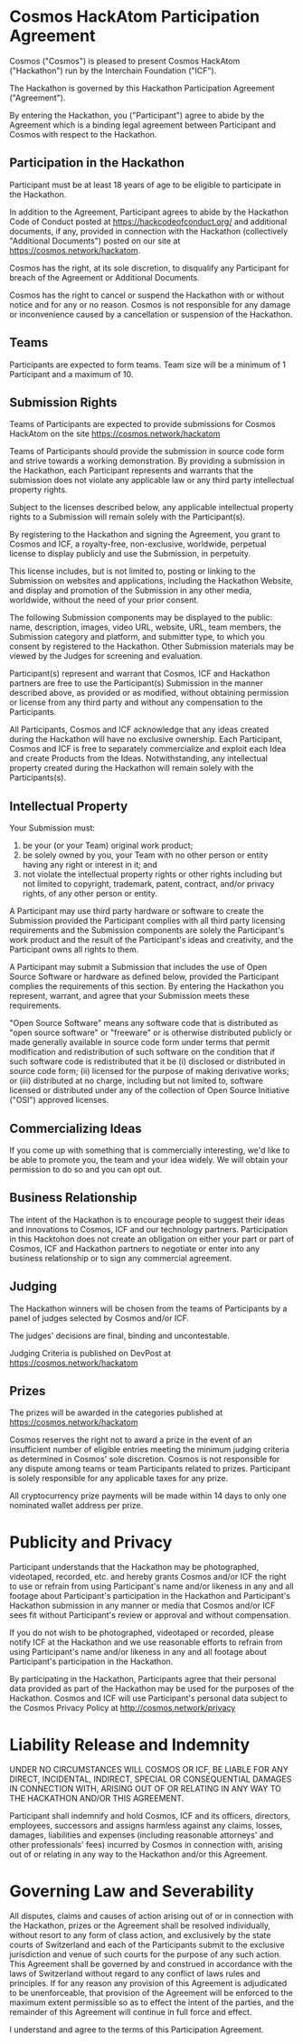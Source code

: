 # Cosmos HackAtom Participation Agreement

Cosmos ("Cosmos") is pleased to present Cosmos HackAtom ("Hackathon") run by the Interchain Foundation ("ICF").

The Hackathon is governed by this Hackathon Participation Agreement ("Agreement").

By entering the Hackathon, you ("Participant") agree to abide by the Agreement which is a binding legal agreement between Participant and Cosmos with respect to the Hackathon.

## Participation in the Hackathon

Participant must be at least 18 years of age to be eligible to participate in the Hackathon.

In addition to the Agreement, Participant agrees to abide by the Hackathon Code of Conduct posted at https://hackcodeofconduct.org/ and additional documents, if any, provided in connection with the Hackathon (collectively "Additional Documents") posted on our site at https://cosmos.network/hackatom.

Cosmos has the right, at its sole discretion, to disqualify any Participant for breach of the Agreement or Additional Documents.

Cosmos has the right to cancel or suspend the Hackathon with or without notice and for any or no reason. Cosmos is not responsible for any damage or inconvenience caused by a cancellation or suspension of the Hackathon.

## Teams

Participants are expected to form teams. Team size will be a minimum of 1 Participant and a maximum of 10.

## Submission Rights

Teams of Participants are expected to provide submissions for Cosmos HackAtom on the site https://cosmos.network/hackatom

Teams of Participants should provide the submission in source code form and strive towards a working demonstration. By providing a submission in the Hackathon, each Participant represents and warrants that the submission does not violate any applicable law or any third party intellectual property rights.

Subject to the licenses described below, any applicable intellectual property rights to a Submission will remain solely with the Participant(s).

By registering to the Hackathon and signing the Agreement, you grant to Cosmos and ICF, a royalty-free, non-exclusive, worldwide, perpetual license to display publicly and use the Submission, in perpetuity.

This license includes, but is not limited to, posting or linking to the Submission on websites and applications, including the Hackathon Website, and display and promotion of the Submission in any other media, worldwide, without the need of your prior consent.

The following Submission components may be displayed to the public: name, description, images, video URL, website, URL, team members, the Submission category and platform, and submitter type, to which you consent by registered to the Hackathon. Other Submission materials may be viewed by the Judges for screening and evaluation.

Participant(s) represent and warrant that Cosmos, ICF and Hackathon partners are free to use the Participant(s) Submission in the manner described above, as provided or as modified, without obtaining permission or license from any third party and without any compensation to the Participants.

All Participants, Cosmos and ICF acknowledge that any ideas created during the Hackathon will have no exclusive ownership.  Each Participant, Cosmos and ICF is free to separately commercialize and exploit each Idea and create Products from the Ideas. Notwithstanding, any intellectual property created during the Hackathon will remain solely with the Participants(s).

## Intellectual Property

Your Submission must:

1. be your (or your Team) original work product;
2. be solely owned by you, your Team with no other person or entity having any right or interest in it; and
3. not violate the intellectual property rights or other rights including but not limited to copyright, trademark, patent, contract, and/or privacy rights, of any other person or entity.

A Participant may use third party hardware or software to create the Submission provided the Participant complies with all third party licensing requirements and the Submission components are solely the Participant's work product and the result of the Participant's ideas and creativity, and the Participant owns all rights to them.

A Participant may submit a Submission that includes the use of Open Source Software or hardware as defined below, provided the Participant complies the requirements of this section. By entering the Hackathon you represent, warrant, and agree that your Submission meets these requirements.

"Open Source Software" means any software code that is distributed as "open source software" or "freeware" or is otherwise distributed publicly or made generally available in source code form under terms that permit modification and redistribution of such software on the condition that if such software code is redistributed that it be (i) disclosed or distributed in source code form; (ii) licensed for the purpose of making derivative works; or (iii) distributed at no charge, including but not limited to, software licensed or distributed under any of the collection of Open Source Initiative ("OSI") approved licenses.

## Commercializing Ideas

If you come up with something that is commercially interesting, we'd like to be able to promote you, the team and your idea widely. We will obtain your permission to do so and you can opt out.

## Business Relationship

The intent of the Hackathon is to encourage people to suggest their ideas and innovations to Cosmos, ICF and our technology partners. Participation in this Hacktohon does not create an obligation on either your part or part of Cosmos, ICF and Hackathon partners to negotiate or enter into any business relationship or to sign any commercial agreement.

## Judging

The Hackathon winners will be chosen from the teams of Participants by a panel of judges selected by Cosmos and/or ICF.

The judges' decisions are final, binding and uncontestable.

Judging Criteria is published on DevPost at https://cosmos.network/hackatom

## Prizes

The prizes will be awarded in the categories published at https://cosmos.network/hackatom

Cosmos reserves the right not to award a prize in the event of an insufficient number of eligible entries meeting the minimum judging criteria as determined in Cosmos' sole discretion. Cosmos is not responsible for any dispute among teams or team Participants related to prizes. Participant is solely responsible for any applicable taxes for any prize.

All cryptocurrency prize payments will be made within 14 days to only one nominated wallet address per prize.

# Publicity and Privacy

Participant understands that the Hackathon may be photographed, videotaped, recorded, etc. and hereby grants Cosmos and/or ICF the right to use or refrain from using Participant's name and/or likeness in any and all footage about Participant's participation in the Hackathon and Participant's Hackathon submission in any manner or media that Cosmos and/or ICF sees fit without Participant's review or approval and without compensation.

If you do not wish to be photographed, videotaped or recorded, please notify ICF at the Hackathon and we use reasonable efforts to refrain from using Participant's name and/or likeness in any and all footage about Participant's participation in the Hackathon.

By participating in the Hackathon, Participants agree that their personal data provided as part of the Hackathon may be used for the purposes of the Hackathon. Cosmos and ICF will use Participant's personal data subject to the Cosmos Privacy Policy at http://cosmos.network/privacy

# Liability Release and Indemnity

UNDER NO CIRCUMSTANCES WILL COSMOS OR ICF, BE LIABLE FOR ANY DIRECT, INCIDENTAL, INDIRECT, SPECIAL OR CONSEQUENTIAL DAMAGES IN CONNECTION WITH, ARISING OUT OF OR RELATING IN ANY WAY TO THE HACKATHON AND/OR THIS AGREEMENT.

Participant shall indemnify and hold Cosmos, ICF and its officers, directors, employees, successors and assigns harmless against any claims, losses, damages, liabilities and expenses (including reasonable attorneys' and other professionals' fees) incurred by Cosmos in connection with, arising out of or relating in any way to the Hackathon and/or this Agreement.

# Governing Law and Severability

All disputes, claims and causes of action arising out of or in connection with the Hackathon, prizes or the Agreement shall be resolved individually, without resort to any form of class action, and exclusively by the state courts of Switzerland and each of the Participants submit to the exclusive jurisdiction and venue of such courts for the purpose of any such action. This Agreement shall be governed by and construed in accordance with the laws of Switzerland without regard to any conflict of laws rules and principles. If for any reason any provision of this Agreement is adjudicated to be unenforceable, that provision of the Agreement will be enforced to the maximum extent permissible so as to effect the intent of the parties, and the remainder of this Agreement will continue in full force and effect.

I understand and agree to the terms of this Participation Agreement.

